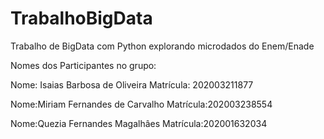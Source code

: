 # TrabalhoBigData
Trabalho de BigData com Python explorando microdados do Enem/Enade

Nomes dos Participantes no grupo:

Nome: Isaias Barbosa de Oliveira
Matrícula: 202003211877

Nome:Miriam Fernandes de Carvalho
Matrícula:202003238554

Nome:Quezia Fernandes Magalhâes
Matrícula:202001632034

